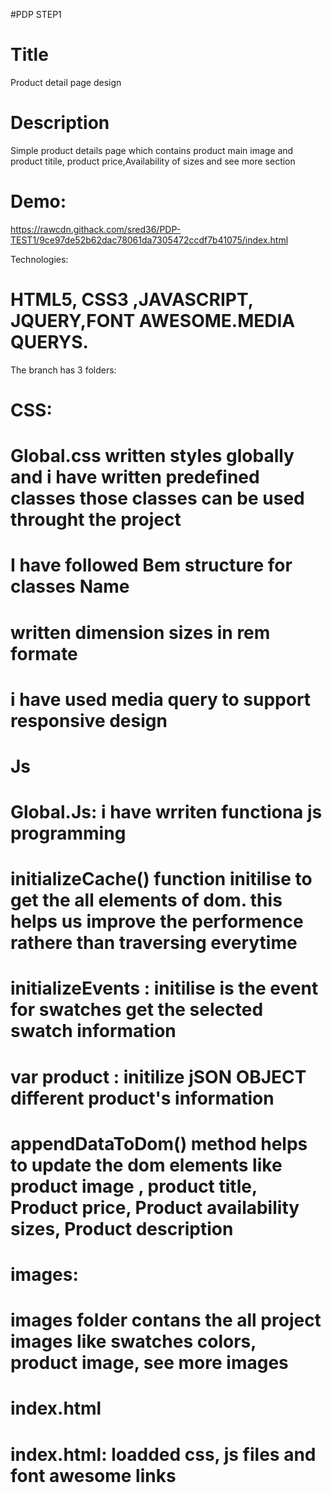 #PDP STEP1
# Title
  Product detail page design
# Description
 Simple product details page which contains product main image and product titile, product price,Availability of sizes and see more section

# Demo:
  https://rawcdn.githack.com/sred36/PDP-TEST1/9ce97de52b62dac78061da7305472ccdf7b41075/index.html

Technologies: 

# HTML5, CSS3 ,JAVASCRIPT, JQUERY,FONT AWESOME.MEDIA QUERYS.

The branch has 3 folders:

# CSS:
# Global.css  written styles globally and i have written predefined classes those classes can be used throught the project

# I have followed Bem structure for classes Name 

# written dimension sizes in rem formate

# i have used media query to support responsive design

# Js

# Global.Js: i have wrriten functiona js programming

# initializeCache() function initilise to get the all elements of dom. this helps us improve the performence rathere than traversing everytime

# initializeEvents : initilise is the event for swatches get the selected swatch information 

# var product : initilize jSON OBJECT different product's information

#  appendDataToDom() method helps to update the dom elements like product image , product title, Product price, Product availability sizes, Product description


# images:

# images folder contans the all project images like swatches colors, product image, see more images

# index.html
# index.html: loadded css, js files and font awesome links
